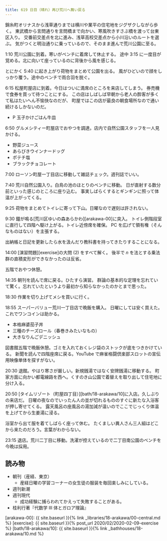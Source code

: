 ```yaml
---
title: 619 日目（晴れ）再び荒川へ舞い戻る
---
```


錦糸町オリナスから浅草通りまでは横川や業平の住宅地をジグザクしながら歩く。
東武橋から言問通りを言問橋まで向かい、寒風吹きすさぶ橋を渡って台東区入り。
交番前交差点を北に進み、浅草高校交差点から小川沿いのルートを選ぶ。
気がつくと明治通りに乗っているので、そのまま進んで荒川公園に至る。

1:10 荒川公園に到着。寒いがベンチに着席して休止する。
途中 3:15 に一度目が覚める。北に向いて座っているのに背後から風を感じる。

とにかく 5:40 に起き上がり荷物をまとめて公園を出る。
風がひどいので顔をしっかり覆う。途中のベンチで雨合羽を脱ぐ。

6:15 松屋町屋店に到着。今日はついに満席のところを来店してしまう。
券売機で食券を買って待つことにする。
この店はしばしば早朝から老人の酔客が多くて私はたいへん不愉快なのだが、
町屋ではこの店が最良の朝食場所なので通い続けるしかないのだ。

* P 玉子かけごはん牛皿

6:50 グルメシティー町屋店でおやつを調達。店内で自然公園スタッフを一人見かける。

* 野菜ジュース
* あらびきウインナードッグ
* ポテチ塩
* ブラックチョコレート

7:00 ローソン町屋一丁目店に移動して雑誌チェック。週刊誌でいい。

7:40 荒川自然公園入り。白鳥の池のほとりのベンチに移動。
日が直射する数分前といった感じのところに座り込む。
事実しばらくするとギンギンに照って体温が上がってくる。

9:25 荷物をまとめてトイレに寄って下山。日曜なので遅刻は許されない。

9:30 鐘が鳴る[荒川区ゆいの森あらかわ][arakawa-00]に突入。
トイレ側階段室に直行して四階へ駆け上がる。トイレ近傍席を確保。
PC を広げて領有権（そんなものはない）を主張する。

出納帳と日記を更新したら水を汲んだり教科書を持ってきたりすることになる。

14:00 [演習問題][exercise]の大問 $(2)$ をすべて解く。
後半で $n$ を法とする乗法群の直積変形ができなかったのは反省。

五階でおやつ休憩。

14:35 朝刊を読んで席に戻る。ひたすら演習。
群論の基本的な定理を忘れていて驚く。忘れていたというより最初から知らなかったのかとまで思った。

18:30 作業を切り上げてメシを買いに行く。

18:55 スーパーバリュー荒川一丁目店で晩飯を購入。
日曜にしては安く買えた。これでワンコインは助かる。

* 本格麻婆茄子丼
* 三種のチーズロール（春巻きみたいなもの）
* 大きなりんごデニッシュ

図書館五階で晩飯休憩。ゴミを入れておくレジ袋のストックが底をつきかけている。
新聞を読んで四階座席に戻る。YouTube で麻雀格闘倶楽部スロットの宣伝用映像単体を探すがない。

20:30 退館。やはり寒さが厳しい。新規銭湯ではなく安牌銭湯に移動する。
町家方面に向かい都電線路を西へ。くすのき山公園で着替えを取り出して住宅地に分け入る。

20:50 [タイムリゾート（町屋四丁目）][bath/18-arakawa/10]に入店。久しぶりの来店だ。
日曜の夜なのでいったん人の並が切れるもののすぐに新たな入浴客が押し寄せてくる。
露天風呂の座風呂の湯加減が温いのでここでじっくり体温を上げてから生姜湯に浸る。

浴室から出て服を着てしばらく座って休む。
たくましい異人さん三人組はどこから来たのだろう。言葉がわからない。

23:15 退店。荒川二丁目に移動。洗濯が控えているので二丁目南公園のベンチを今晩は採用。

## 読み物

* 朝刊（産経、東京）
  * 産経日曜の学習コーナーの女生徒の服装を毎回楽しみにしている。
* 週刊新潮
* 週刊現代
  * 成功経験に捕らわれてかえって失敗することがある。
* 桂利行著『代数学 III 体とガロア理論』

[arakawa-00]: {{ site.baseurl }}{% link _libraries/18-arakawa/00-central.md %}
[exercise]: {{ site.baseurl }}{% post_url 2020/02/2020-02-09-exercise %}
[bath/18-arakawa/10]: {{ site.baseurl }}{% link _bathhouses/18-arakawa/10.md %}
